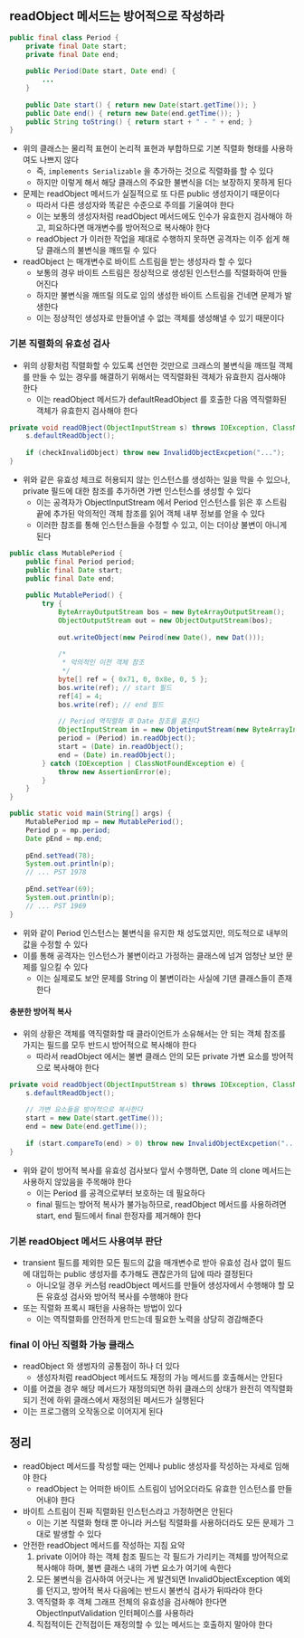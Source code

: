 ## readObject 메서드는 방어적으로 작성하라

```java
public final class Period {
    private final Date start;
    private final Date end;
    
    public Period(Date start, Date end) {
        ...
    }
    
    public Date start() { return new Date(start.getTime()); }
    public Date end() { return new Date(end.getTime()); }
    public String toString() { return start + " - " + end; }
}
```

* 위의 클래스는 물리적 표현이 논리적 표현과 부합하므로 기본 직렬화 형태를 사용하여도 나쁘지 않다
    * 즉, `implements Serializable` 을 추가하는 것으로 직렬화를 할 수 있다
    * 하지만 이렇게 해서 해당 클래스의 주요한 불변식을 더는 보장하지 못하게 된다
* 문제는 readObject 메서드가 실질적으로 또 다른 public 생성자이기 때문이다
    * 따라서 다른 생성자와 똑같은 수준으로 주의를 기울여야 한다
    * 이는 보통의 생성자처럼 readObject 메서드에도 인수가 유효한지 검사해야 하고, 피요하다면 매개변수를 방어적으로 복사해야 한다
    * readObject 가 이러한 작업을 제대로 수행하지 못하면 공격자는 이주 쉽게 해당 클래스의 불변식을 깨뜨릴 수 있다
* readObject 는 매개변수로 바이트 스트림을 받는 생성자라 할 수 있다
    * 보통의 경우 바이트 스트림은 정상적으로 생성된 인스턴스를 직렬화하여 만들어진다
    * 하지만 불변식을 깨뜨릴 의도로 임의 생성한 바이트 스트림을 건네면 문제가 발생한다
    * 이는 정상적인 생성자로 만들어낼 수 없는 객체를 생성해낼 수 있기 때문이다
    
### 기본 직렬화의 유효성 검사

* 위의 상황처럼 직렬화할 수 있도록 선언한 것만으로 크래스의 불변식을 깨뜨릴 객체를 만들 수 있는 경우를 해결하기 위해서는 역직렬화된 객체가 유효한지 검사해야 한다
    * 이는 readObject 메서드가 defaultReadObject 를 호출한 다음 역직렬화된 객체가 유효한지 검사해야 한다
    
```java
private void readOBject(ObjectInputStream s) throws IOException, ClassNotFoundException {
    s.defaultReadObject();
    
    if (checkInvalidObject) throw new InvalidObjectExcpetion("...");
}
```

* 위와 같은 유효성 체크로 허용되지 않는 인스턴스를 생성하는 일을 막을 수 있으나, private 필드에 대한 참조를 추가하면 가변 인스턴스를 생성할 수 있다
    * 이는 공격자가 ObjectInputStream 에서 Period 인스턴스를 읽은 후 스트림 끝에 추가된 악의적인 객체 참조를 읽어 객체 내부 정보를 얻을 수 있다
    * 이러한 참조를 통해 인스턴스들을 수정할 수 있고, 이는 더이상 불변이 아니게 된다
    
```java
public class MutablePeriod {
    public final Period period;
    public final Date start;
    public final Date end;
    
    public MutablePeriod() {
        try {
            ByteArrayOutputStream bos = new ByteArrayOutputStream();
            ObjectOutputStream out = new ObjectOutputStream(bos);
            
            out.writeObject(new Peirod(new Date(), new Dat()));
            
            /*
             * 악의적인 이전 객체 참조
             */
            byte[] ref = { 0x71, 0, 0x8e, 0, 5 };
            bos.write(ref); // start 필드
            ref[4] = 4;
            bos.write(ref); // end 필드
            
            // Period 역직렬화 후 Date 참조를 훔친다
            ObjectInputStream in = new ObjetinputStream(new ByteArrayInputStream(bos.toByteArray()));
            period = (Period) in.readObject();
            start = (Date) in.readObject();
            end = (Date) in.readObject();
        } catch (IOException | ClassNotFoundException e) {
            throw new AssertionError(e);
        }
    }
}

public static void main(String[] args) {
    MutablePeriod mp = new MutablePeriod();
    Period p = mp.period;
    Date pEnd = mp.end;
    
    pEnd.setYead(78);
    System.out.println(p);
    // ... PST 1978
    
    pEnd.setYear(69);
    System.out.println(p);
    // ... PST 1969
}
```

* 위와 같이 Period 인스턴스는 불변식을 유지한 채 성도었지만, 의도적으로 내부의 값을 수정할 수 있다
* 이를 통해 공격자는 인스턴스가 불변이라고 가정하는 클래스에 넘겨 엄청난 보안 문제를 일으킬 수 있다
    * 이는 실제로도 보안 문제를 String 이 불변이라는 사실에 기댄 클래스들이 존재한다
    
#### 충분한 방어적 복사

* 위의 상황은 객체를 역직렬화할 때 클라이언트가 소유해서는 안 되는 객체 참조를 가지는 필드를 모두 반드시 방어적으로 복사해야 한다
    * 따라서 readObject 에서는 불변 클래스 안의 모든 private 가변 요소를 방어적으로 복사해야 한다
    
```java
private void readObject(ObjectInputStream s) throws IOException, ClassNotFoundException {
    s.defaultReadObject();
    
    // 가변 요소들을 방어적으로 복사한다
    start = new Date(start.getTime());
    end = new Date(end.getTime());
    
    if (start.compareTo(end) > 0) throw new InvalidObjectExcpetion("...");
}
```

* 위와 같이 방어적 복사를 유효성 검사보다 앞서 수행하면, Date 의 clone 메서드는 사용하지 않았음을 주목해야 한다
    * 이는 Period 를 공격으로부터 보호하는 데 필요하다
    * final 필드는 방어적 복사가 불가능하므로, readObject 메서드를 사용하려면 start, end 필드에서 final 한정자를 제거해야 한다
    
### 기본 readObject 메서드 사용여부 판단

* transient 필드를 제외한 모든 필드의 값을 매개변수로 받아 유효성 검사 없이 필드에 대입하는 public 생성자를 추가해도 괜찮은가의 답에 따라 결정된다
    * 아니오일 경우 커스텀 readObject 메서드를 만들어 생성자에서 수행해야 할 모든 유효성 검사와 방어적 복사를 수행해야 한다
* 또는 직렬화 프록시 패턴을 사용하는 방법이 있다
    * 이는 역직렬화를 안전하게 만드는데 필요한 노력을 상당히 경감해준다
    
### final 이 아닌 직렬화 가능 클래스

* readObject 와 생썽자의 공통점이 하나 더 있다
    * 생성자처럼 readObject 메서드도 재정의 가능 메서드를 호출해서는 안된다
* 이를 어겼을 경우 해당 메서드가 재정의되면 하위 클래스의 상태가 완전히 역직렬화되기 전에 하위 클래스에서 재정의된 메서드가 실행된다
* 이는 프로그램의 오작동으로 이어지게 된다

## 정리

* readObject 메서드를 작성할 때는 언제나 public 생성자를 작성하는 자세로 임해야 한다
    * readObject 는 어떠한 바이트 스트림이 넘어오더라도 유효한 인스턴스를 만들어내야 한다
* 바이트 스트림이 진짜 직렬화된 인스턴스라고 가정하면은 안된다
    * 이는 기본 직렬화 형태 뿐 아니라 커스텀 직렬화를 사용하더라도 모든 문제가 그대로 발생할 수 있다
* 안전한 readObject 메서드를 작성하는 지침 요약
    1. private 이어야 하는 객체 참조 필드는 각 필드가 가리키는 객체를 방어적으로 복사해야 하며, 불변 클래스 내의 가변 요소가 여기에 속한다
    2. 모든 불변식을 검사하여 어긋나는 게 발견되면 InvalidObjectException 예외를 던지고, 방어적 복사 다음에는 반드시 불변식 검사가 뒤따라야 한다
    3. 역직렬화 후 객체 그래프 전체의 유효성을 검사해야 한다면 ObjectInputValidation 인터페이스를 사용하라
    4. 직접적이든 간적접이든 재정의할 수 있는 메서드는 호출하지 말아야 한다
